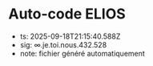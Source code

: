 # Auto-code ELIOS
- ts: 2025-09-18T21:15:40.588Z
- sig: ∞.je.toi.nous.432.528
- note: fichier généré automatiquement
